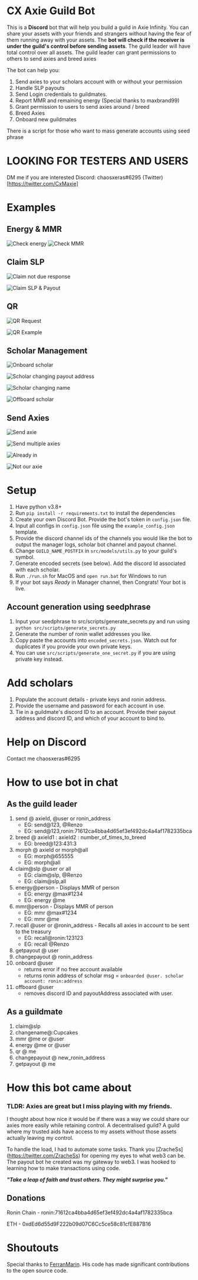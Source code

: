 # CX Axie Guild Bot
This is a **Discord** bot that will help you build a guild in Axie Infinity. You can share your assets with your friends and strangers without having the fear of them running away with your assets. The __bot will check if the receiver is under the guild's control before sending assets__. The guild leader will have total control over all assets. The guild leader can grant permissions to others to send axies and breed axies

The bot can help you:
1. Send axies to your scholars account with or without your permission
2. Handle SLP payouts
3. Send Login credentials to guildmates.
4. Report MMR and remaining energy (Special thanks to maxbrand99)
5. Grant permission to users to send axies around / breed
6. Breed Axies
7. Onboard new guildmates

There is a script for those who want to mass generate accounts using seed phrase

# LOOKING FOR TESTERS AND USERS
DM me if you are interested
Discord: chaosxeras#6295
(Twitter)[https://twitter.com/CxMaxie]

# Examples 
## Energy & MMR
![Check energy](./examples/energy.png)
![Check MMR](./examples/mmr.png)

## Claim SLP
![Claim not due response](./examples/claim_not_due.png)

![Claim SLP & Payout](./examples/claim_slp.png)

## QR
![QR Request](./examples/qr_sent.png)

![QR Example](./examples/qr_example.png)

## Scholar Management
![Onboard scholar](./examples/onboard_scholar.png)

![Scholar changing payout address](./examples/set_payout.png)

![Scholar changing name](./examples/change_name.png)

![Offboard scholar](./examples/offboard_scholar.png)

## Send Axies
![Send axie](./examples/send.png)

![Send multiple axies](./examples/send_multiple.png)

![Already in](./examples/send_already_in.png)

![Not our axie](./examples/send_not_our_axie.png)

# Setup
1. Have python v3.8+
2. Run `pip install -r requirements.txt` to install the dependencies
3. Create your own Discord Bot. Provide the bot's token in `config.json` file.
4. Input all configs in `config.json` file using the `example_config.json` template.
5. Provide the discord channel ids of the channels you would like the bot to output the manager logs, scholar bot channel and payout channel.
6. Change `GUILD_NAME_POSTFIX` in `src/models/utils.py` to your guild's symbol.
7. Generate encoded secrets (see below). Add the discord Id associated with each scholar. 
8. Run `./run.sh` for MacOS and `open run.bat` for Windows to run
9. If your bot says _Ready_ in Manager channel, then Congrats! Your bot is live.


## Account generation using seedphrase
1. Input your seedphrase to src/scripts/generate_secrets.py and run using `python src/scripts/generate_secrets.py`
2. Generate the number of ronin wallet addresses you like.
3. Copy paste the accounts into `encoded_secrets.json`. Watch out for duplicates if you provide your own private keys.
4. You can use `src/scripts/generate_one_secret.py` if you are using private key instead.

# Add scholars
1. Populate the account details - private keys and ronin address.
2. Provide the username and password for each account in use.
3. Tie in a guildmate's discord ID to an account. Provide their payout address and discord ID, and which of your account to bind to.

# Help on Discord
Contact me chaosxeras#6295

# How to use bot in chat
## As the guild leader
1. send @ axieId, @user or ronin_address 
    - EG: send@123, @Renzo
    - EG: send@123,ronin:71612ca4bba4d65ef3ef492dc4a4af1782335bca
2. breed @ axieId1 : axieId2 : number_of_times_to_breed 
    - EG: breed@123:431:3
3. morph @ axieId or morph@all
    - EG: morph@655555
    - EG: morph@all
3. claim@slp @user or all
    - EG: claim@slp, @Renzo
    - EG: claim@slp,all
4. energy@person - Displays MMR of person
    - EG: energy @max#1234
    - EG: energy @me
5. mmr@person - Displays MMR of person
    - EG: mmr @max#1234
    - EG: mmr @me
6. recall @user or @ronin_address  - Recalls all axies in account to be sent to the treasury
    - EG: recall@ronin:123123
    - EG: recall @Renzo
7. getpayout @ user
8. changepayout @ ronin_address
9. onboard @user
    - returns error if no free account available
    - returns ronin address of scholar 
        msg = `onboarded @user. scholar account: ronin:address` 
10. offboard @user
    - removes discord ID and payoutAddress associated with user.

## As a guildmate
1. claim@slp
2. changename@:Cupcakes
3. mmr @me or @user
4. energy @me or @user
5. qr @ me
6. changepayout @ new_ronin_address
7. getpayout @ me

# How this bot came about
### TLDR: Axies are great but I miss playing with my friends.

I thought about how nice it would be if there was a way we could share our axies more easily while retaining control. A decentralised guild? A guild where my trusted aids have access to my assets without those assets actually leaving my control.

To handle the load, I had to automate some tasks. Thank you [ZracheSs] (https://twitter.com/ZracheSs) for opening my eyes to what web3 can be. The payout bot he created was my gateway to web3. I was hooked to learning how to make transactions using code.

**_"Take a leap of faith and trust others. They might surprise you."_**

## Donations
Ronin Chain - ronin:71612ca4bba4d65ef3ef492dc4a4af1782335bca

ETH - 0xdEd6d55d9F222b09d07C6Cc5ce58c81cfE887B16


# Shoutouts
Special thanks to [FerranMarin](https://github.com/FerranMarin/axie-scholar-utilities). His code has made significant contributions to the open source code.
